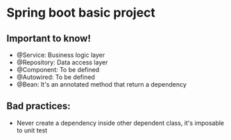 # Spring boot basic project

## Important to know!

- @Service: Business logic layer
- @Repository: Data access layer
- @Component: To be defined
- @Autowired: To be defined
- @Bean: It's an annotated method that return a dependency


## Bad practices:
- Never create a dependency inside other dependent class, it's imposable to unit test